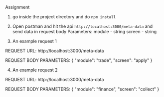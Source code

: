 Assignment

1. go inside the project directory and do `npm install`

2. Open postman and hit the api `http://localhost:3000/meta-data`
and send data in request body
Parameters:
module - string
screen - string

3. An example request 1

REQUEST URL:
http://localhost:3000/meta-data

REQUEST BODY PARAMETERS:
{
    "module": "trade",
    "screen": "apply"
}

4. An example request 2

REQUEST URL:
http://localhost:3000/meta-data

REQUEST BODY PARAMETERS:
{
    "module": "finance",
    "screen": "collect"
}